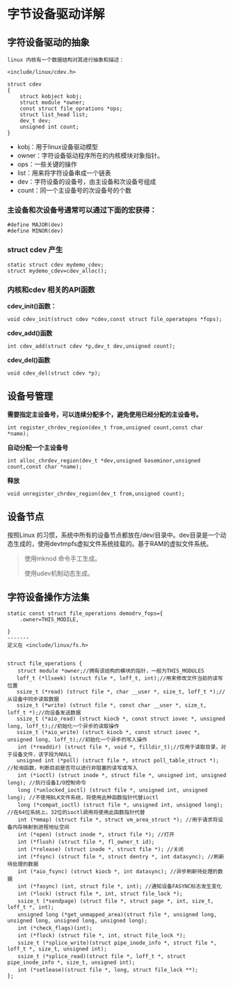 # 字节设备驱动详解 #

## 字符设备驱动的抽象 ##

    linux 内核有一个数据结构对其进行抽象和描述：
    
    <include/linux/cdev.h>
    
    struct cdev
    {
    	struct kobject kobj;
    	struct module *owner;
    	const struct file_oprations *ops;
    	struct list_head list;
    	dev_t dev;
    	unsigned int count;
    }


- kobj：用于linux设备驱动模型
- owner：字符设备驱动程序所在的内核模块对象指针。
- ops：一些关键的操作
- list：用来将字符设备串成一个链表
- dev：字符设备的设备号，由主设备和次设备号组成
- count：同一个主设备号的次设备号的个数


### 主设备和次设备号通常可以通过下面的宏获得：  ###

	#define MAJOR(dev)
	#define MINOR(dev)


### struct cdev 产生  ###

    static struct cdev mydemo_cdev;
    struct mydemo_cdev=cdev_alloc();

### 内核和cdev 相关的API函数  ###

**cdev_init()函数：**

	void cdev_init(struct cdev *cdev,const struct file_operatopns *fops);

**cdev_add()函数**

	int cdev_add(struct cdev *p,dev_t dev,unsigned count);

**cdev_del()函数**

	void cdev_del(struct cdev *p);



## 设备号管理 ##

**需要指定主设备号，可以连续分配多个，避免使用已经分配的主设备号。**

	int register_chrdev_region(dev_t from,unsigned count,const char *name);

**自动分配一个主设备号**

	int alloc_chrdev_region(dev_t *dev,unsigned baseminor,unsigned count,const char *name);

**释放**

	void unregister_chrdev_region(dev_t from,unsigned count);

## 设备节点 ##

按照Linux 的习惯，系统中所有的设备节点都放在/dev/目录中。dev目录是一个动态生成的，使用devtmpfs虚拟文件系统挂载的。基于RAM的虚拟文件系统。

> 使用mknod 命令手工生成。
> 
> 使用udev机制动态生成。

## 字符设备操作方法集 ##

    static const struct file_operations demodrv_fops={
    	.owner=THIS_MODILE,
    
    }
    -------
    定义在 <include/linux/fs.h>


    struct file_operations { 
    　　struct module *owner;//拥有该结构的模块的指针，一般为THIS_MODULES  
       loff_t (*llseek) (struct file *, loff_t, int);//用来修改文件当前的读写位置  
       ssize_t (*read) (struct file *, char __user *, size_t, loff_t *);//从设备中同步读取数据   
       ssize_t (*write) (struct file *, const char __user *, size_t, loff_t *);//向设备发送数据  
       ssize_t (*aio_read) (struct kiocb *, const struct iovec *, unsigned long, loff_t);//初始化一个异步的读取操作   
       ssize_t (*aio_write) (struct kiocb *, const struct iovec *, unsigned long, loff_t);//初始化一个异步的写入操作   
    　　int (*readdir) (struct file *, void *, filldir_t);//仅用于读取目录，对于设备文件，该字段为NULL   
       unsigned int (*poll) (struct file *, struct poll_table_struct *); //轮询函数，判断目前是否可以进行非阻塞的读写或写入   
    　　int (*ioctl) (struct inode *, struct file *, unsigned int, unsigned long); //执行设备I/O控制命令   
    　　long (*unlocked_ioctl) (struct file *, unsigned int, unsigned long); //不使用BLK文件系统，将使用此种函数指针代替ioctl  
    　　long (*compat_ioctl) (struct file *, unsigned int, unsigned long); //在64位系统上，32位的ioctl调用将使用此函数指针代替   
    　　int (*mmap) (struct file *, struct vm_area_struct *); //用于请求将设备内存映射到进程地址空间  
    　　int (*open) (struct inode *, struct file *); //打开   
    　　int (*flush) (struct file *, fl_owner_t id);   
    　　int (*release) (struct inode *, struct file *); //关闭   
    　　int (*fsync) (struct file *, struct dentry *, int datasync); //刷新待处理的数据   
    　　int (*aio_fsync) (struct kiocb *, int datasync); //异步刷新待处理的数据   
    　　int (*fasync) (int, struct file *, int); //通知设备FASYNC标志发生变化   
    　　int (*lock) (struct file *, int, struct file_lock *);   
    　　ssize_t (*sendpage) (struct file *, struct page *, int, size_t, loff_t *, int);   
    　　unsigned long (*get_unmapped_area)(struct file *, unsigned long, unsigned long, unsigned long, unsigned long);   
    　　int (*check_flags)(int);   
    　　int (*flock) (struct file *, int, struct file_lock *);  
    　　ssize_t (*splice_write)(struct pipe_inode_info *, struct file *, loff_t *, size_t, unsigned int);  
    　　ssize_t (*splice_read)(struct file *, loff_t *, struct pipe_inode_info *, size_t, unsigned int);   
    　　int (*setlease)(struct file *, long, struct file_lock **);   
    };









